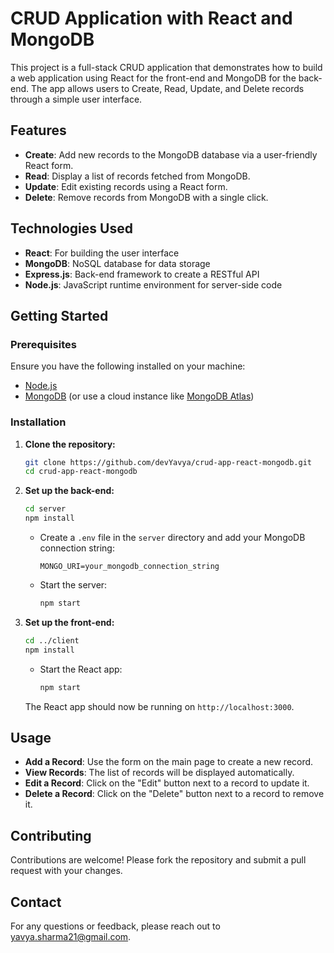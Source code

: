 # CRUD Application with React and MongoDB

This project is a full-stack CRUD application that demonstrates how to build a web application using React for the front-end and MongoDB for the back-end. The app allows users to Create, Read, Update, and Delete records through a simple user interface.

## Features

- **Create**: Add new records to the MongoDB database via a user-friendly React form.
- **Read**: Display a list of records fetched from MongoDB.
- **Update**: Edit existing records using a React form.
- **Delete**: Remove records from MongoDB with a single click.

## Technologies Used

- **React**: For building the user interface
- **MongoDB**: NoSQL database for data storage
- **Express.js**: Back-end framework to create a RESTful API
- **Node.js**: JavaScript runtime environment for server-side code

## Getting Started

### Prerequisites

Ensure you have the following installed on your machine:

- [Node.js](https://nodejs.org/)
- [MongoDB](https://www.mongodb.com/try/download/community) (or use a cloud instance like [MongoDB Atlas](https://www.mongodb.com/cloud/atlas))

### Installation

1. **Clone the repository:**

    ```bash
    git clone https://github.com/devYavya/crud-app-react-mongodb.git
    cd crud-app-react-mongodb
    ```

2. **Set up the back-end:**

    ```bash
    cd server
    npm install
    ```

    - Create a `.env` file in the `server` directory and add your MongoDB connection string:

      ```
      MONGO_URI=your_mongodb_connection_string
      ```

    - Start the server:

      ```bash
      npm start
      ```

3. **Set up the front-end:**

    ```bash
    cd ../client
    npm install
    ```

    - Start the React app:

      ```bash
      npm start
      ```

    The React app should now be running on `http://localhost:3000`.

## Usage

- **Add a Record**: Use the form on the main page to create a new record.
- **View Records**: The list of records will be displayed automatically.
- **Edit a Record**: Click on the "Edit" button next to a record to update it.
- **Delete a Record**: Click on the "Delete" button next to a record to remove it.

## Contributing

Contributions are welcome! Please fork the repository and submit a pull request with your changes.

## Contact

For any questions or feedback, please reach out to yavya.sharma21@gmail.com.
